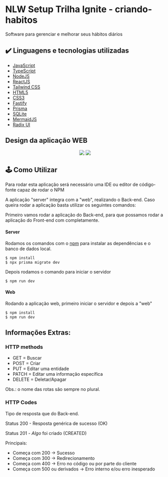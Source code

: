 # NLW Setup Trilha Ignite - criando-habitos
Software para gerenciar e melhorar seus hábitos diários

## ✔️ Linguagens e tecnologias utilizadas

- [JavaScript](https://developer.mozilla.org/pt-BR/docs/Web/JavaScript)
- [TypeScript](https://www.typescriptlang.org)
- [NodeJS](https://nodejs.org/en/)
- [ReactJS](https://reactjs.org)
- [Tailwind CSS](https://tailwindcss.com)
- [HTML5](https://developer.mozilla.org/pt-BR/docs/Web/HTML)
- [CSS3](https://developer.mozilla.org/pt-BR/docs/Web/CSS)
- [Fastify](https://www.fastify.io/)
- [Prisma](https://www.prisma.io)
- [SQLite](https://www.sqlite.org/index.html)
- [MermaidJS](https://mermaid.js.org/)
- [Radix UI](https://www.sqlite.org/index.html)

## Design da aplicação WEB
<p align="center">
  <img src="https://user-images.githubusercontent.com/###.png"/>
  <img src="https://user-images.githubusercontent.com/###.png"/>
</p>

## 🕹️ Como Utilizar
Para rodar esta aplicação será necessário uma IDE ou editor de código-fonte capaz de rodar o NPM

A aplicação "server" integra com a "web", realizando o Back-end. Caso queira rodar a aplicação basta utilizar os seguintes comandos:

Primeiro vamos rodar a aplicação do Back-end, para que possamos rodar a aplicação do Front-end com completamente.
#### Server
Rodamos os comandos com o [npm](https://www.npmjs.com) para instalar as dependências e o banco de dados local.
```
$ npm install
$ npx prisma migrate dev
```
Depois rodamos o comando para iniciar o servidor
```
$ npm run dev
```
#### Web
Rodando a aplicação web, primeiro iniciar o servidor e depois a "web"
```
$ npm install
$ npm run dev
```
## Informações Extras:

### HTTP methods 
- GET = Buscar
- POST = Criar
- PUT = Editar uma entidade
- PATCH = Editar uma informação específica
- DELETE = Deletar/Apagar

Obs.: o nome das rotas são sempre no plural.

### HTTP Codes

Tipo de resposta que do Back-end.

Status 200 - Resposta genérica de sucesso (OK)

Status 201 - _Algo_ foi criado (CREATED)

Principais: 

- Começa com 200 -> Sucesso
- Começa com 300 -> Redirecionamento
- Começa com 400 -> Erro no código ou por parte do cliente
- Começa com 500 ou derivados -> Erro interno e/ou erro inesperado
